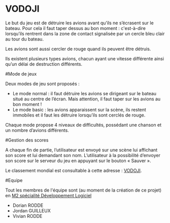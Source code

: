 VODOJI
======

Le but du jeu est de détruire les avions avant qu’ils ne s’écrasent sur le bateau. Pour cela il faut taper dessus au bon moment : c'est-à-dire lorsqu’ils rentrent dans la zone de contact signalisée par un cercle bleu clair au tour du bateau. 

Les avions sont aussi cercler de rouge quand ils peuvent être détruis.

Ils existent plusieurs types avions, chacun ayant une vitesse différente ainsi qu’un délai de destruction différents.

#Mode de jeux

Deux modes de jeu sont proposés :

* Le mode normal : il faut détruire les avions se dirigeant sur le bateau situé au centre de l’écran. Mais attention, il faut taper sur les avions au bon moment !
* Le mode basic : les avions apparaissent sur la scène, ils restent immobiles et il faut les détruire lorsqu’ils sont cerclés de rouge.
	

Chaque mode propose 4 niveaux de difficultés, possédant une chanson et un nombre d’avions différents.

#Gestion des scores

A chaque fin de partie, l’utilisateur est envoyé sur une scène lui affichant son score et lui demandant son nom.
L’utilisateur à la possibilité d’envoyer son score sur le serveur du jeu en appuyant sur le bouton « Sauver ». 

Le classement mondial est consultable à cette adresse : [VODOJI](vodoji.roddev.info).

#Equipe

Tout les membres de l'équipe sont (au moment de la création de ce projet) en [M2 spécialité Développement Logiciel](http://www.master-developpement-logiciel.fr/master-2)

* Dorian RODDE
* Jordan GUILLEUX
* Vivian RODDE
